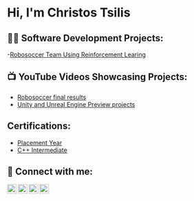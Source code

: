 <h1>Hi, I'm Christos Tsilis</h1>

<h2>👨‍💻 Software Development Projects:</h2>

-[Robosoccer Team Using Reinforcement Learing](https://github.com/Tsilis5/LABURL)

<h2>📺 YouTube Videos Showcasing Projects:</h2>

- [Robosoccer final results](https://www.youtube.com/watch?v=AR-VtbUdmn4)
- [Unity and Unreal Engine Preview projects](https://www.youtube.com/watch?v=cidf6sVdGQs&t=1s)

<h2> Certifications: </h2>

- [Placement Year](https://openbadgepassport.com/app/badge/info/543290)
- [C++ Intermediate](https://www.sololearn.com/certificates/CC-0WSYPTMS)

<h2> 🤳 Connect with me:</h2>

[<img align="left" alt="JoshMadakor | YouTube" width="22px" src="https://cdn.jsdelivr.net/npm/simple-icons@v3/icons/youtube.svg" />][youtube]
[<img align="left" alt="JoshMadakor | Twitter" width="22px" src="https://cdn.jsdelivr.net/npm/simple-icons@v3/icons/twitter.svg" />][twitter]
[<img align="left" alt="JoshMadakor | LinkedIn" width="22px" src="https://cdn.jsdelivr.net/npm/simple-icons@v3/icons/linkedin.svg" />][linkedin]
[<img align="left" alt="JoshMadakor | Instagram" width="22px" src="https://cdn.jsdelivr.net/npm/simple-icons@v3/icons/instagram.svg" />][instagram]

[twitter]: https://x.com/TsilisC
[youtube]: https://www.youtube.com/@TsilisChr
[instagram]: https://www.instagram.com/xristos_tsilis/
[linkedin]: https://www.linkedin.com/in/christos-tsilis-70583020b/

<!--
**joshmadakor1/joshmadakor1** is a ✨ _special_ ✨ repository because its `README.md` (this file) appears on your GitHub profile.

Here are some ideas to get you started:

- 🔭 I’m currently working on ...
- 🌱 I’m currently learning ...
- 👯 I’m looking to collaborate on ...
- 🤔 I’m looking for help with ...
- 💬 Ask me about ...
- 📫 How to reach me: ...
- 😄 Pronouns: ...
- ⚡ Fun fact: ...
-->
